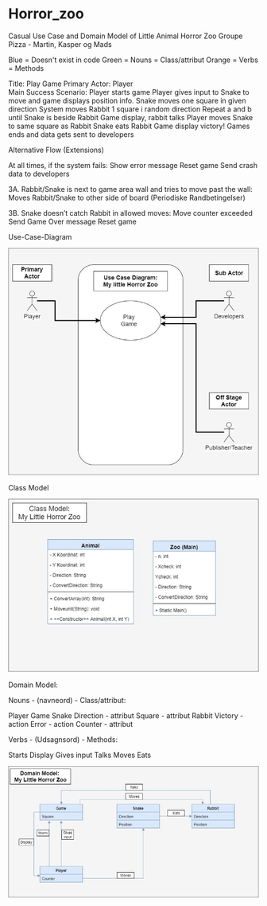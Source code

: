 # Horror_zoo

Casual Use Case and Domain Model of 
Little Animal Horror Zoo
Groupe Pizza - Martin, Kasper og Mads

Blue 		=	Doesn't exist in code
Green 	=	Nouns	= 	Class/attribut
Orange	=	Verbs		= 	Methods

Title:	Play Game
Primary Actor: Player 	
Main Success Scenario:
Player starts game
Player gives input to Snake to move and game displays position info. 
Snake moves one square in given direction
System moves Rabbit 1 square i random direction
Repeat a and b until Snake is beside Rabbit
Game display, rabbit talks
Player moves Snake to same square as Rabbit
Snake eats Rabbit
Game display victory! 
Games ends and data gets sent to developers     

Alternative Flow (Extensions)

At all times, if the system fails:
Show error message 
Reset game
Send crash data to developers

3A. Rabbit/Snake is next to game area wall and tries to move past the wall:
Moves Rabbit/Snake to other side of board (Periodiske Randbetingelser)

3B. Snake doesn’t catch Rabbit in allowed moves:
Move counter exceeded 
Send Game Over message
Reset game



Use-Case-Diagram

![alt text](https://raw.githubusercontent.com/MagiMartin/Horror_Zoo/master/Use%20Case%20Diagram.jpg)

Class Model

![alt text](https://raw.githubusercontent.com/MagiMartin/Horror_Zoo/master/Class%20Model.jpg)

Domain Model:

Nouns - (navneord) - Class/attribut:

Player
Game
Snake
Direction	- attribut 
Square	- attribut 
Rabbit
Victory 	- action
Error		- action
Counter	- attribut 

Verbs - (Udsagnsord) - Methods: 

Starts
Display
Gives input
Talks
Moves
Eats


![alt text](https://raw.githubusercontent.com/MagiMartin/Horror_Zoo/master/domain%20model.jpg)
